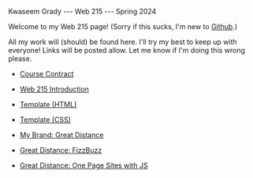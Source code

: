 Kwaseem Grady --- Web 215 --- Spring 2024

Welcome to my Web 215 page! (Sorry if this sucks, I'm new to [Github](https://github.com/KGrady689).)

All my work will (should) be found here. I'll try my best to keep up with everyone! Links will
be posted allow. Let me know if I'm doing this wrong please.

+ [Course Contract](https://kgrady689.github.io/web115/greatdistance/coursecontract.htm)

+ [Web 215 Introduction](https://kgrady689.github.io/web115/greatdistance/intro.htm) 

+ [Template (HTML)](https://kgrady689.github.io/web115/template.html) 

+ [Template (CSS)](https://kgrady689.github.io/web115/template.css) 

+ [My Brand: Great Distance](https://kgrady689.github.io/web115/greatdistance/home.htm)

+ [Great Distance: FizzBuzz](https://kgrady689.github.io/web115/greatdistance/fizzbuzz0.htm)

+ [Great Distance: One Page Sites with JS](https://kgrady689.github.io/web115/greatdistance/templatemo_560_astro_motion/home.html)
